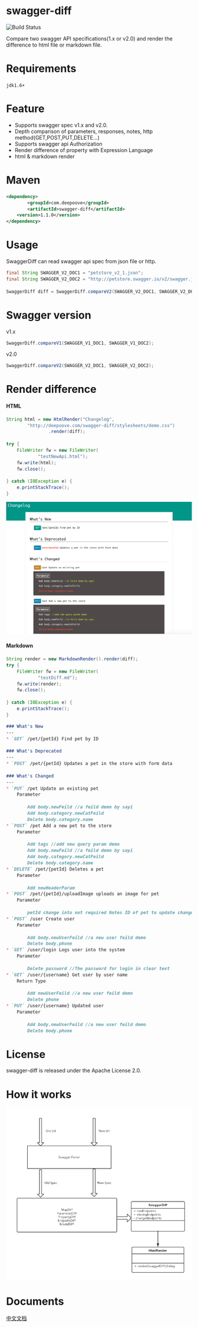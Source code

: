 # swagger-diff

![Build Status](https://travis-ci.org/Sayi/swagger-diff.svg?branch=master)

Compare two swagger API specifications(1.x or v2.0) and render the difference to html file or markdown file.

# Requirements
`jdk1.6+`

# Feature
* Supports swagger spec v1.x and v2.0.
* Depth comparison of parameters, responses, notes, http method(GET,POST,PUT,DELETE...)
* Supports swagger api Authorization
* Render difference of property with Expression Language
* html & markdown render

# Maven

```xml
<dependency>
        <groupId>com.deepoove</groupId>
        <artifactId>swagger-diff</artifactId>
	<version>1.1.0</version>
</dependency>
```

# Usage
SwaggerDiff can read swagger api spec from json file or http.
```java
final String SWAGGER_V2_DOC1 = "petstore_v2_1.json";
final String SWAGGER_V2_DOC2 = "http://petstore.swagger.io/v2/swagger.json";

SwaggerDiff diff = SwaggerDiff.compareV2(SWAGGER_V2_DOC1, SWAGGER_V2_DOC2);
```
# Swagger version
v1.x
```java
SwaggerDiff.compareV1(SWAGGER_V1_DOC1, SWAGGER_V1_DOC2);
```

v2.0
```java
SwaggerDiff.compareV2(SWAGGER_V2_DOC1, SWAGGER_V2_DOC2);
```

# Render difference
#### HTML
```java
String html = new HtmlRender("Changelog",
        "http://deepoove.com/swagger-diff/stylesheets/demo.css")
                .render(diff);

try {
    FileWriter fw = new FileWriter(
            "testNewApi.html");
    fw.write(html);
    fw.close();

} catch (IOException e) {
    e.printStackTrace();
}
```
![image](./changelog.png)

#### Markdown
```java
String render = new MarkdownRender().render(diff);
try {
    FileWriter fw = new FileWriter(
            "testDiff.md");
    fw.write(render);
    fw.close();
    
} catch (IOException e) {
    e.printStackTrace();
}
```
```markdown
### What's New
---
* `GET` /pet/{petId} Find pet by ID

### What's Deprecated
---
* `POST` /pet/{petId} Updates a pet in the store with form data

### What's Changed
---
* `PUT` /pet Update an existing pet  
    Parameter

        Add body.newFeild //a feild demo by sayi
        Add body.category.newCatFeild
        Delete body.category.name
* `POST` /pet Add a new pet to the store  
    Parameter

        Add tags //add new query param demo
        Add body.newFeild //a feild demo by sayi
        Add body.category.newCatFeild
        Delete body.category.name
* `DELETE` /pet/{petId} Deletes a pet  
    Parameter

        Add newHeaderParam
* `POST` /pet/{petId}/uploadImage uploads an image for pet  
    Parameter

        petId change into not required Notes ID of pet to update change into ID of pet to update, default false
* `POST` /user Create user  
    Parameter

        Add body.newUserFeild //a new user feild demo
        Delete body.phone
* `GET` /user/login Logs user into the system  
    Parameter

        Delete password //The password for login in clear text
* `GET` /user/{username} Get user by user name  
    Return Type

        Add newUserFeild //a new user feild demo
        Delete phone
* `PUT` /user/{username} Updated user  
    Parameter

        Add body.newUserFeild //a new user feild demo
        Delete body.phone

```

# License
swagger-diff is released under the Apache License 2.0.

# How it works
![image](./swagger-diff.png)

# Documents
[中文文档](https://github.com/Sayi/swagger-diff/wiki/%E4%B8%AD%E6%96%87%E6%96%87%E6%A1%A3)





